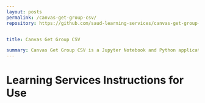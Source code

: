 ```yaml
---
layout: posts
permalink: /canvas-get-group-csv/
repository: https://github.com/saud-learning-services/canvas-get-group-csv


title: Canvas Get Group CSV

summary: Canvas Get Group CSV is a Jupyter Notebook and Python application that is used to extract a csv file of group names and associated student user IDs in any Canvas course.
---
```


# Learning Services Instructions for Use